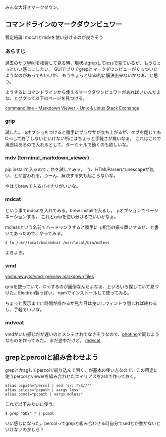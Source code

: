 みんな大好きマークダウン。

## コマンドラインのマークダウンビュワー

暫定結論: mdcatとmdvを使い分けるのが良さそう

### あらすじ

過去の[サブWiki](サブWiki.md)を検索して見る時、現状はgrepしてlessで見ているが、もうちょっといい感じにしたい。
GUIアプリでgrepとマークダウンビューがくっついたようなのがあってもいいが、
もうちょっとUnix的に解決出来ないかなぁ、と思う。

ようするにコマンドラインから使えるマークダウンビュワーがあればいいんだよな、とググって以下のページを見つける。

[command line - Markdown Viewer - Unix & Linux Stack Exchange](https://unix.stackexchange.com/questions/4140/markdown-viewer)

### grip

試した。`-b`オプショをつけると勝手にブラウザが立ち上がるが、タブを閉じてもC-cして終了しないといけない所にはちょっと手軽さが無いなぁ。
これはこれで用途はあるので入れるとして、ターミナルで動くのも欲しいな。

### mdv (terminal_markdown_viewer)

pip installで入るのでこれを試してみる。
う、HTMLParserにunescapeが無い、とか言われる。うーん、解決する気も起こらないな。

やはりbrewで入るバイナリがいいな。

### mdcat

という事でmdcatを入れてみる。brew installで入るし。`-p`オプションでページネーションする。
これとgripを使い分けるでいいかなぁ。

mdlessという名前でハードリンクすると勝手に`-p`相当の振る舞いするぜ、と書いてあったので、やってみる。

```
$ ln /usr/local/bin/mdcat /usr/local/bin/mdless
```

よきよき。

### vmd

[yoshuawuyts/vmd: preview markdown files](https://github.com/yoshuawuyts/vmd)

gripを使っていて、C-cするのが面倒なんだよなぁ、といろいろ探していて見つけた。Electron製っぽい。
npmでインストールして使ってみる。

ちょっと表示までに時間が掛かるが見た目は良いしウィンドウ閉じれば終わるし、手軽でいいな。

### mdvcat

vmdがいい感じだが遅いのとメンテされてなさそうなので、[photino](photino.md)で同じようなものを作ってみた。
まだ途中だけど。 [mdvcat](mdvcat.md)

## grepとpercolと組み合わせよう

grepとかagしてpercolで絞り込んで開く、が基本の使い方なので、この用途に使うpercolとviewerを組み合わせたエイリアスをzshで作っておく。

```
alias pcpath="percol | sed 's/:.*\$//'"
alias pcless="pcpath | xargs less"
alias pcmdl="pcpath | xargs mdless"
```

これで以下みたいに使う。

```
$ grep "SDS" * | pcmdl
```

いい感じになった。percolってgrepと組み合わせる時自分でsedとか書かないといけないのかしら？
